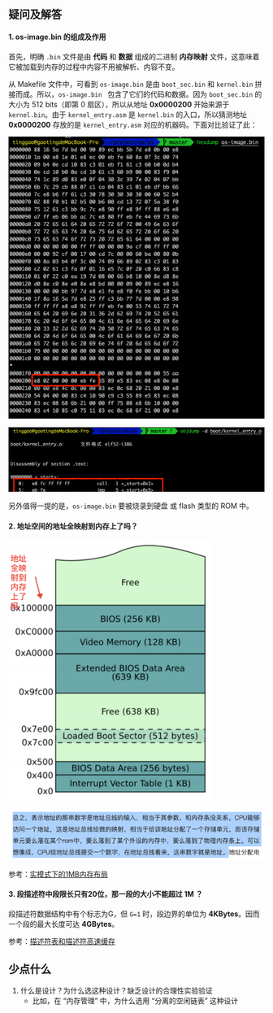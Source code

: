 ## 疑问及解答

#### 1. os-image.bin 的组成及作用

首先，明确 `.bin` 文件是由 **代码** 和 **数据** 组成的二进制 **内存映射** 文件，这意味着它被加载到内存的过程中内容不用被解析、内容不变。

从 Makefile 文件中，可看到 `os-image.bin` 是由 `boot_sec.bin` 和 `kernel.bin` 拼接而成。所以，`os-image.bin ` 包含了它们的代码和数据。因为 `boot_sec.bin` 的大小为 512 bits（即第 0 扇区），所以从地址 **0x0000200** 开始来源于 `kernel.bin`。由于 `kernel_entry.asm` 是 `kernel.bin` 的入口，所以猜测地址 **0x0000200** 存放的是 `kernel_entry.asm` 对应的机器码。下面对比验证了此：

![1](./1.png)

![2](./2.png)

另外值得一提的是，`os-image.bin` 要被烧录到硬盘 或 flash 类型的 ROM 中。

#### 2. 地址空间的地址全映射到内存上了吗？

<img src="./3.png" alt="3" style="zoom:50%;" />

![4](./4.png)

参考：[实模式下的1MB内存布局](https://book.51cto.com/art/201604/509566.htm)

#### 3. 段描述符中段限长只有20位，那一段的大小不能超过 1M ？

段描述符数据结构中有个标志为G，但 `G=1` 时，段边界的单位为 **4KBytes**。因而一个段的最大长度可达 **4GBytes**。

参考：[描述符表和描述符高速缓存](http://hengch.blog.163.com/blog/static/107800672009028105929795/)

## 少点什么

1. 什么是设计？为什么选这种设计？缺乏设计的合理性实验验证
    - 比如，在 “内存管理” 中，为什么选用 “分离的空闲链表” 这种设计
